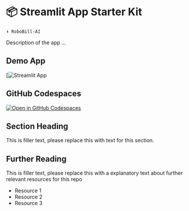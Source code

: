 # 📦 Streamlit App Starter Kit 
```
⬆️ RoboBill-AI
```

Description of the app ...

## Demo App

[![Streamlit App](https://robobill-ai-ek6wcvd5s5oqsmcnfgx3uh.streamlit.app/)

## GitHub Codespaces

[![Open in GitHub Codespaces](https://github.com/codespaces/badge.svg)](https://codespaces.new/streamlit/app-starter-kit?quickstart=1)

## Section Heading

This is filler text, please replace this with text for this section.

## Further Reading

This is filler text, please replace this with a explanatory text about further relevant resources for this repo
- Resource 1
- Resource 2
- Resource 3
